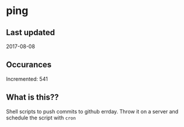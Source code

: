 # ping

## Last updated
2017-08-08

## Occurances
Incremented: 541

## What is this??
Shell scripts to push commits to github errday. Throw it on a server and schedule the script with `cron`



